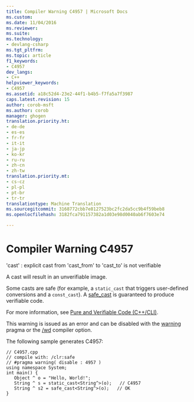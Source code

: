 ```yaml
---
title: Compiler Warning C4957 | Microsoft Docs
ms.custom: 
ms.date: 11/04/2016
ms.reviewer: 
ms.suite: 
ms.technology:
- devlang-csharp
ms.tgt_pltfrm: 
ms.topic: article
f1_keywords:
- C4957
dev_langs:
- C++
helpviewer_keywords:
- C4957
ms.assetid: a18c52d4-23e2-44f1-b4b5-f7fa5a7f3987
caps.latest.revision: 15
author: corob-msft
ms.author: corob
manager: ghogen
translation.priority.ht:
- de-de
- es-es
- fr-fr
- it-it
- ja-jp
- ko-kr
- ru-ru
- zh-cn
- zh-tw
translation.priority.mt:
- cs-cz
- pl-pl
- pt-br
- tr-tr
translationtype: Machine Translation
ms.sourcegitcommit: 3168772cbb7e8127523bc2fc2da5cc9b4f59beb8
ms.openlocfilehash: 3182fca791157382a1d03e98d0040ab6f7603e74

---
```

# Compiler Warning C4957
'cast' : explicit cast from 'cast_from' to 'cast_to' is not verifiable  
  
 A cast will result in an unverifiable image.  
  
 Some casts are safe (for example, a `static_cast` that triggers user-defined conversions and a `const_cast`). A [safe_cast](../../windows/safe-cast-cpp-component-extensions.md) is guaranteed to produce verifiable code.  
  
 For more information, see [Pure and Verifiable Code (C++/CLI)](../../dotnet/pure-and-verifiable-code-cpp-cli.md).  
  
 This warning is issued as an error and can be disabled with the [warning](../../preprocessor/warning.md) pragma or the [/wd](../../build/reference/compiler-option-warning-level.md) compiler option.  
  
 The following sample generates C4957:  
  
```  
// C4957.cpp  
// compile with: /clr:safe  
// #pragma warning( disable : 4957 )  
using namespace System;  
int main() {  
   Object ^ o = "Hello, World!";  
   String ^ s = static_cast<String^>(o);   // C4957  
   String ^ s2 = safe_cast<String^>(o);   // OK  
}  
```


<!--HONumber=Jan17_HO2-->


